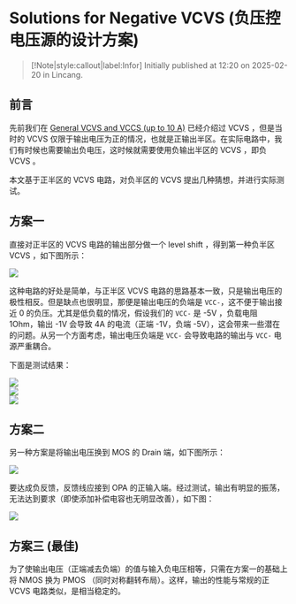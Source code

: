 # Solutions for Negative VCVS (负压控电压源的设计方案)

> [!Note|style:callout|label:Infor]
Initially published at 12:20 on 2025-02-20 in Lincang.

## 前言

先前我们在 [General VCVS and VCCS (up to 10 A)](<ElectronicDesigns/General VCVS and VCCS (up to 10 A).md>) 已经介绍过 VCVS ，但是当时的 VCVS 仅限于输出电压为正的情况，也就是正输出半区。在实际电路中，我们有时候也需要输出负电压，这时候就需要使用负输出半区的 VCVS ，即负 VCVS 。

本文基于正半区的 VCVS 电路，对负半区的 VCVS 提出几种猜想，并进行实际测试。



## 方案一

直接对正半区的 VCVS 电路的输出部分做一个 level shift ，得到第一种负半区 VCVS ，如下图所示：
<div class="center"><img src="https://imagebank-0.oss-cn-beijing.aliyuncs.com/VS-PicGo/2025-02-20-02-30-01_Negative VCVS Test.png"/></div>

这种电路的好处是简单，与正半区 VCVS 电路的思路基本一致，只是输出电压的极性相反。但是缺点也很明显，那便是输出电压的负端是 `VCC-`，这不便于输出接近 0 的负压。尤其是低负载的情况，假设我们的 `VCC-` 是 -5V ，负载电阻 1Ohm，输出 -1V 会导致 4A 的电流（正端 -1V，负端 -5V），这会带来一些潜在的问题。从另一个方面考虑，输出电压负端是 `VCC-` 会导致电路的输出与 `VCC-` 电源严重耦合。

下面是测试结果：
<div class="center"><img src="https://imagebank-0.oss-cn-beijing.aliyuncs.com/VS-PicGo/2025-02-20-12-53-58_Negative VCVS Test.png"/></div>
<div class="center"><img src="https://imagebank-0.oss-cn-beijing.aliyuncs.com/VS-PicGo/2025-02-20-12-54-03_Negative VCVS Test.png"/></div>
<div class="center"><img src="https://imagebank-0.oss-cn-beijing.aliyuncs.com/VS-PicGo/2025-02-20-12-54-07_Negative VCVS Test.png"/></div>


## 方案二

另一种方案是将输出电压换到 MOS 的 Drain 端，如下图所示：
<div class="center"><img src="https://imagebank-0.oss-cn-beijing.aliyuncs.com/VS-PicGo/2025-02-20-12-51-52_Negative VCVS Test.png"/></div>

要达成负反馈，反馈线应接到 OPA 的正输入端。经过测试，输出有明显的振荡，无法达到要求（即使添加补偿电容也无明显改善），如下图：
<div class="center"><img src="https://imagebank-0.oss-cn-beijing.aliyuncs.com/VS-PicGo/2025-02-20-12-53-46_Negative VCVS Test.png"/></div>

<!-- <div class="center"><img src="https://imagebank-0.oss-cn-beijing.aliyuncs.com/VS-PicGo/2025-02-20-12-53-27_Negative VCVS Test.png"/></div> -->

## 方案三 (最佳)

为了使输出电压（正端减去负端）的值与输入负电压相等，只需在方案一的基础上将 NMOS 换为 PMOS （同时对称翻转布局）。这样，输出的性能与常规的正 VCVS 电路类似，是相当稳定的。